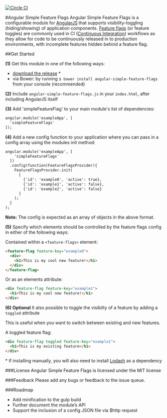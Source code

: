 [![Circle CI](https://circleci.com/gh/costacruise/angular-simple-feature-flags.svg?style=svg)](https://circleci.com/gh/costacruise/angular-simple-feature-flags)

#Angular Simple Feature Flags
Angular Simple Feature Flags is a configurable module for [AngularJS](https://angularjs.org/) that supports visibility-toggling (hiding/showing) of application components. [Feature flags](http://en.wikipedia.org/wiki/Feature_toggle) (or feature toggles) are commonly used in CI ([Continuous Integration](http://en.wikipedia.org/wiki/Continuous_integration)) workflows as they allow for code to be continuously released in to production environments, with incomplete features hidden behind a feature flag.

##Get Started

**(1)** Get this module in one of the following ways:

* [download the release](https://raw.githubusercontent.com/costacruise/angular-simple-feature-flags/master/angular-simple-feature-flags.js) *
* via Bower: by running `$ bower install angular-simple-feature-flags` from your console (recommended)


**(2)** Include `angular-simple-feature-flags.js` in your `index.html`, after including AngularJS itself


**(3)** Add 'simpleFeatureFlag' to your main module's list of dependencies:

```html
angular.module('exampleApp', [
  'simpleFeatureFlags'
]);
```

**(4)** Add a new config function to your application where you can pass in a config array using the modules init method:

```html
angular.module('exampleApp', [
    'simpleFeatureFlags'
  ])
  .config(function(FeatureFlagsProvider){
    FeatureFlagsProvider.init(
      [ 
        {'id': 'example0', 'active': true}, 
        {'id': 'example1', 'active': false},
        {'id': 'example2', 'active': false}
      ]
    );    
  }
);
```
**Note:** The config is expected as an array of objects in the above format.


**(5)** Specify which elements should be controlled by the feature flags config in either of the following ways:

Contained within a `<feature-flags>` element:
```html
<feature-flag feature-key="example0">
  <div>
    <h1>This is my cool new feature!</h1>
  </div>
</feature-flag>
```
Or as an elements attribute:
```html
<div feature-flag feature-key="example1">
  <h1>This is my cool new feature!</h1>
</div>
```

**(6) Optional** It also possible to toggle the visibilty of a feature by adding a `toggled` attribute

This is useful when you want to switch between existing and new features.

A toggled feature flag:

```html
<div feature-flag toggled feature-key="example1">
  <h1>This is my existing feature</h1>
</div>
```



\* If installing manually, you will also need to install [Lodash](https://github.com/lodash/lodash) as a dependency

###License
Angular Simple Feature Flags is licensed under the MIT license

###Feedback
Please add any bugs or feedback to the issue queue.

###Roadmap
* Add minification to the gulp build
* Further document the module’s API
* Support the inclusion of a config JSON file via $http request
